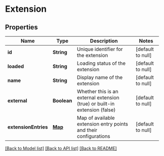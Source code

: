 # Extension
## Properties

| Name | Type | Description | Notes |
|------------ | ------------- | ------------- | -------------|
| **id** | **String** | Unique identifier for the extension | [default to null] |
| **loaded** | **String** | Loading status of the extension | [default to null] |
| **name** | **String** | Display name of the extension | [default to null] |
| **external** | **Boolean** | Whether this is an external extension (true) or built-in extension (false) | [default to null] |
| **extensionEntries** | [**Map**](ExtensionEntry.md) | Map of available extension entry points and their configurations | [default to null] |

[[Back to Model list]](../README.md#documentation-for-models) [[Back to API list]](../README.md#documentation-for-api-endpoints) [[Back to README]](../README.md)

